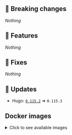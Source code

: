 ## :loudspeaker: Breaking changes

*Nothing*


## :tada: Features

*Nothing*


## :bug: Fixes

*Nothing*


## :heartbeat: Updates

* Hugo: [`0.115.2`](https://github.com/floryn90/docker-hugo/releases/tag/0.115.2) => `0.115.3`


## Docker images

<details>
<summary>Click to see available images</summary>

This release is available from Docker Hub as project `floryn90/hugo` with the following tags:

| Alias tags                   | Version specific tags                      |
| ---------------------------- | ------------------------------------------ |
| `busybox`, `latest`          | `0.115.3-busybox`, `0.115.3`                     |
| `busybox-ci`, `ci`           | `0.115.3-busybox-ci`, `0.115.3-ci`               |
| `busybox-onbuild`, `onbuild` | `0.115.3-busybox-onbuild`, `0.115.3-onbuild`     |
| `alpine`                     | `0.115.3-alpine`                              |
| `alpine-ci`                  | `0.115.3-alpine-ci`                           |
| `alpine-onbuild`             | `0.115.3-alpine-onbuild`                      |
| `asciidoctor`                | `0.115.3-asciidoctor`                         |
| `asciidoctor-ci`             | `0.115.3-asciidoctor-ci`                      |
| `asciidoctor-onbuild`        | `0.115.3-asciidoctor-onbuild`                 |
| `pandoc`                     | `0.115.3-pandoc`                              |
| `pandoc-ci`                  | `0.115.3-pandoc-ci`                           |
| `pandoc-onbuild`             | `0.115.3-pandoc-onbuild`                      |
| `ext-alpine`                 | `0.115.3-ext-alpine`                          |
| `ext-alpine-ci`              | `0.115.3-ext-alpine-ci`                       |
| `ext-alpine-onbuild`         | `0.115.3-ext-alpine-onbuild`                  |
| `ext-asciidoctor`            | `0.115.3-ext-asciidoctor`                     |
| `ext-asciidoctor-ci`         | `0.115.3-ext-asciidoctor-ci`                  |
| `ext-asciidoctor-onbuild`    | `0.115.3-ext-asciidoctor-onbuild`             |
| `ext-pandoc`                 | `0.115.3-ext-pandoc`                          |
| `ext-pandoc-ci`              | `0.115.3-ext-pandoc-ci`                       |
| `ext-pandoc-onbuild`         | `0.115.3-ext-pandoc-onbuild`                  |
| `debian`                     | `0.115.3-debian`                              |
| `debian-ci`                  | `0.115.3-debian-ci`                           |
| `debian-onbuild`             | `0.115.3-debian-onbuild`                      |
| `ext-debian`, `ext`, `latest-ext` | `0.115.3-ext-debian`, `0.115.3-ext`         |
| `ext-debian-ci`, `ext-ci`    | `0.115.3-ext-debian-ci`, `0.115.3-ext-ci`        |
| `ext-debian-onbuild`, `ext-onbuild` | `0.115.3-ext-debian-onbuild`, `0.115.3-ext-onbuild` |
| `ubuntu`                     | `0.115.3-ubuntu`                            |
| `ubuntu-ci`                  | `0.115.3-ubuntu-ci`                         |
| `ubuntu-onbuild`             | `0.115.3-ubuntu-onbuild`                    |
| `ext-ubuntu`                 | `0.115.3-ext-ubuntu`                        |
| `ext-ubuntu-ci`              | `0.115.3-ext-ubuntu-ci`                     |
| `ext-ubuntu-onbuild`         | `0.115.3-ext-ubuntu-onbuild`                |
</details>
